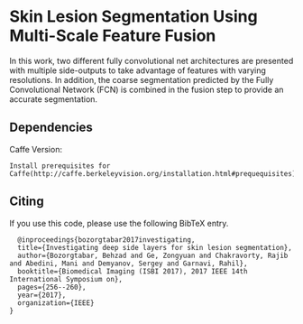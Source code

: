 # Skin Lesion Segmentation Using Multi-Scale Feature Fusion 

In this work, two different fully convolutional net architectures are presented with multiple side-outputs to take advantage of features with varying resolutions. 
In addition, the coarse segmentation predicted by the Fully Convolutional Network (FCN) is combined in the fusion step to provide an accurate segmentation.

## Dependencies
Caffe Version:

    Install prerequisites for Caffe(http://caffe.berkeleyvision.org/installation.html#prequequisites)
    
 
 
## <a name="Citing"></a>Citing

If you use this code, please use the following BibTeX entry.

```
  @inproceedings{bozorgtabar2017investigating,
  title={Investigating deep side layers for skin lesion segmentation},
  author={Bozorgtabar, Behzad and Ge, Zongyuan and Chakravorty, Rajib and Abedini, Mani and Demyanov, Sergey and Garnavi, Rahil},
  booktitle={Biomedical Imaging (ISBI 2017), 2017 IEEE 14th International Symposium on},
  pages={256--260},
  year={2017},
  organization={IEEE}
}

```
  










